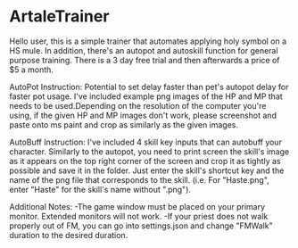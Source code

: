 # ArtaleTrainer
Hello user, this is a simple trainer that automates applying holy symbol on a HS mule. 
In addition, there's an autopot and autoskill function for general purpose training.
There is a 3 day free trial and then afterwards a price of $5 a month.

AutoPot Instruction:
Potential to set delay faster than pet's autopot delay for faster pot usage. I've included example png images of the HP and MP that needs to be used.Depending on the resolution of the computer you're using, if the given HP and MP images don't work, please screenshot and paste onto ms paint and crop
as similarly as the given images.

AutoBuff Instruction:
I've included 4 skill key inputs that can autobuff your character. Similarly to the autopot, you need to print screen 
the skill's image as it appears on the top right corner of the screen and crop it as tightly as possible and save it in the folder. 
Just enter the skill's shortcut key and the name of the png file that corresponds to the skill. (i.e. For "Haste.png", enter "Haste" for the skill's name without ".png").

Additional Notes:
-The game window must be placed on your primary monitor. Extended monitors will not work.
-If your priest does not walk properly out of FM, you can go into settings.json and change "FMWalk" duration
to the desired duration.
